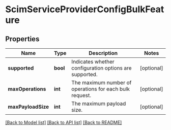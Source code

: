 # ScimServiceProviderConfigBulkFeature

## Properties
Name | Type | Description | Notes
------------ | ------------- | ------------- | -------------
**supported** | **bool** | Indicates whether configuration options are supported. | [optional] 
**maxOperations** | **int** | The maximum number of operations for each bulk request. | [optional] 
**maxPayloadSize** | **int** | The maximum payload size. | [optional] 

[[Back to Model list]](../README.md#documentation-for-models) [[Back to API list]](../README.md#documentation-for-api-endpoints) [[Back to README]](../README.md)


